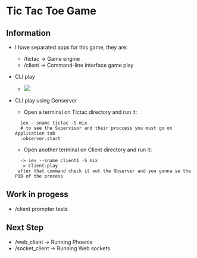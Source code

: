 # Tic Tac Toe Game

## Information

* I have separated apps for this game, they are:

  - /tictac -> Game engine
  - /client -> Command-line interface game play
  
* CLI play

  - ![](http://g.recordit.co/4DZwtDMVVH.gif)

* CLI play using Genserver

  - Open a terminal on Tictac directory and run it:
  ```
    iex --sname tictac -S mix
    # to see the Supervisor and their proccess you must go on Application tab
    :observer.start 
  ```
  - Open another terminal on Client directory and run it:
  ```
    -> iex --sname client1 -S mix
    -> Client.play
   after that command check it out the Observer and you gonna se the PID of the process
  ```
   
## Work in progess
  - /client prompter tests

## Next Step
  - /web_client -> Running Phoenix
  - /socket_client -> Running Web sockets

